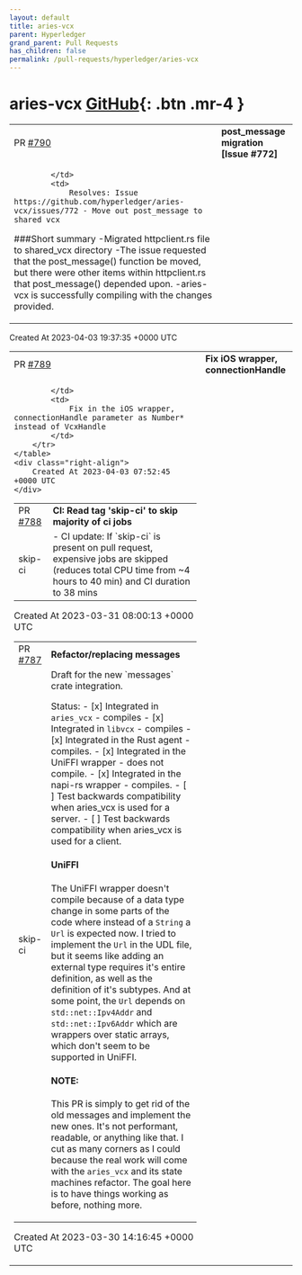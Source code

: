```yaml
---
layout: default
title: aries-vcx
parent: Hyperledger
grand_parent: Pull Requests
has_children: false
permalink: /pull-requests/hyperledger/aries-vcx
---
```


# aries-vcx <span class="fs-3 right-align">[GitHub](https://github.com/hyperledger/aries-vcx){: .btn .mr-4 }</span>


<div>
    <table>
        <tr>
            <td>
                PR <a href="https://github.com/hyperledger/aries-vcx/pull/790" class=".btn">#790</a>
            </td>
            <td>
                <b>
                    post_message migration [Issue #772]
                </b>
            </td>
        </tr>
        <tr>
            <td>
                
            </td>
            <td>
                Resolves: Issue https://github.com/hyperledger/aries-vcx/issues/772 - Move out post_message to shared_vcx

###Short summary
-Migrated httpclient.rs file to shared_vcx directory
-The issue requested that the post_message() function be moved, but there were other items within httpclient.rs that post_message() depended upon.
-aries-vcx is successfully compiling with the changes provided.
            </td>
        </tr>
    </table>
    <div class="right-align">
        Created At 2023-04-03 19:37:35 +0000 UTC
    </div>
</div>

<div>
    <table>
        <tr>
            <td>
                PR <a href="https://github.com/hyperledger/aries-vcx/pull/789" class=".btn">#789</a>
            </td>
            <td>
                <b>
                    Fix iOS wrapper, connectionHandle
                </b>
            </td>
        </tr>
        <tr>
            <td>
                
            </td>
            <td>
                Fix in the iOS wrapper, connectionHandle parameter as Number* instead of VcxHandle
            </td>
        </tr>
    </table>
    <div class="right-align">
        Created At 2023-04-03 07:52:45 +0000 UTC
    </div>
</div>

<div>
    <table>
        <tr>
            <td>
                PR <a href="https://github.com/hyperledger/aries-vcx/pull/788" class=".btn">#788</a>
            </td>
            <td>
                <b>
                    CI: Read tag 'skip-ci' to skip majority of ci jobs
                </b>
            </td>
        </tr>
        <tr>
            <td>
                <span class="chip">skip-ci</span>
            </td>
            <td>
                - CI update: If `skip-ci` is present on pull request, expensive jobs are skipped (reduces total CPU time from ~4 hours to 40 min) and CI duration to 38 mins
            </td>
        </tr>
    </table>
    <div class="right-align">
        Created At 2023-03-31 08:00:13 +0000 UTC
    </div>
</div>

<div>
    <table>
        <tr>
            <td>
                PR <a href="https://github.com/hyperledger/aries-vcx/pull/787" class=".btn">#787</a>
            </td>
            <td>
                <b>
                    Refactor/replacing messages
                </b>
            </td>
        </tr>
        <tr>
            <td>
                <span class="chip">skip-ci</span>
            </td>
            <td>
                Draft for the new `messages` crate integration.

Status:
    - [x] Integrated in `aries_vcx` - compiles
    - [x] Integrated in `libvcx` - compiles
    - [x] Integrated in the Rust agent - compiles.
    - [x] Integrated in the UniFFI wrapper - does not compile.
    - [x] Integrated in the napi-rs wrapper - compiles. 
    - [ ] Test backwards compatibility when aries_vcx is used for a server.
    - [ ] Test backwards compatibility when aries_vcx is used for a client.

#### UniFFI
The UniFFI wrapper doesn't compile because of a data type change in some parts of the code where instead of a `String` a `Url` is expected now. I tried to implement the `Url` in the UDL file, but it seems like adding an external type requires it's entire definition, as well as the definition of it's subtypes. And at some point, the `Url` depends on `std::net::Ipv4Addr` and `std::net::Ipv6Addr` which are wrappers over static arrays, which don't seem to be supported in UniFFI.

#### NOTE: 
This PR is simply to get rid of the old messages and implement the new ones. It's not performant, readable, or anything like that. I cut as many corners as I could because the real work will come with the `aries_vcx` and its state machines refactor. The goal here is to have things working as before, nothing more.
            </td>
        </tr>
    </table>
    <div class="right-align">
        Created At 2023-03-30 14:16:45 +0000 UTC
    </div>
</div>

